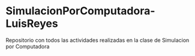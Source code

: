 # SimulacionPorComputadora-LuisReyes
Repositorio con todos las actividades realizadas en la clase de Simulacion por Computadora
